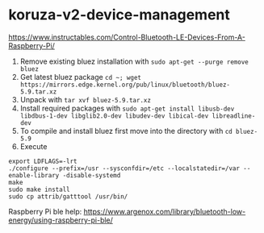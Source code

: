 # koruza-v2-device-management

https://www.instructables.com/Control-Bluetooth-LE-Devices-From-A-Raspberry-Pi/

1. Remove existing bluez installation with `sudo apt-get --purge remove bluez`
2. Get latest bluez package `cd ~; wget https://mirrors.edge.kernel.org/pub/linux/bluetooth/bluez-5.9.tar.xz`
3. Unpack with `tar xvf bluez-5.9.tar.xz`
4. Install required packages with 
`sudo apt-get install libusb-dev libdbus-1-dev libglib2.0-dev libudev-dev libical-dev libreadline-dev`
5. To compile and install bluez first move into the directory with `cd bluez-5.9`
6. Execute
```
export LDFLAGS=-lrt
./configure --prefix=/usr --sysconfdir=/etc --localstatedir=/var --enable-library -disable-systemd 
make
sudo make install
sudo cp attrib/gatttool /usr/bin/
```
Raspberry Pi ble help: https://www.argenox.com/library/bluetooth-low-energy/using-raspberry-pi-ble/
